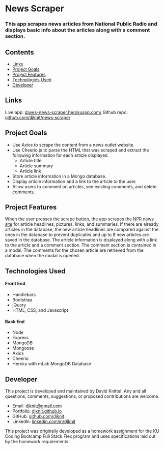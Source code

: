 # News Scraper

### This app scrapes news articles from National Public Radio and displays basic info about the articles along with a comment section.

## Contents
* [Links](#links)
* [Project Goals](#project-goals)
* [Project Features](#project-features)
* [Technologies Used](#technologies-used)
* [Developer](#developer)

## Links
Live app: [daves-news-scraper.herokuapp.com/](https://daves-news-scraper.herokuapp.com/)
Github repo: [github.com/djknit/news-scraper](https://github.com/djknit/news-scraper)

## Project Goals
* Use Axios to scrape the content from a news outlet website.
* Use Cheerio.js to parse the HTML that was scraped and extract the following information for each article displayed.
  * Article title
  * Article summary
  * Article link
* Store article information in a Mongo database.
* Display article information and a link to the article to the user.
* Allow users to comment on articles, see existing comments, and delete comments.

## Project Features
When the user presses the scrape button, the app scrapes the [NPR news site](https://www.npr.org/sections/news/) for article headlines, pictures, links, and summaries. If there are already articles in the database, the new article headlines are compared against the ones in the database to prevent duplicates and up to 8 new articles are saved in the database. The article information is displayed along with a link to the article and a comment section. The comment section is contained in a modal. The comments for the chosen article are retrieved from the database when the modal is opened.

## Technologies Used
#### Front End
* Handlebars
* Bootstrap
* jQuery
* HTML, CSS, and Javascript

#### Back End
* Node
* Express
* MongoDB
* Mongoose
* Axios
* Cheerio
* Heroku with mLab MongoDB Database

## Developer
This project is developed and maintained by David Knittel. Any and all questions, comments, suggestions, or proposed contributions are welcome.
* Email: [djknit@gmail.com](mailto:djknit@gmail.com)
* Portfolio: [djknit.github.io](https://djknit.github.io/)
* GitHub: [github.com/djknit](https://github.com/djknit)
* LinkedIn: [linkedin.com/in/djknit](https://www.linkedin.com/in/djknit/)

This project was originally developed as a homework assignment for the KU Coding Bootcamp Full Stack Flex program and uses specifications laid out by the homework requirements.